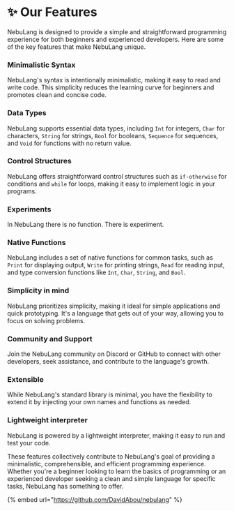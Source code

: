 # ✨ Our Features

NebuLang is designed to provide a simple and straightforward programming experience for both beginners and experienced developers. Here are some of the key features that make NebuLang unique.

### Minimalistic Syntax

NebuLang's syntax is intentionally minimalistic, making it easy to read and write code. This simplicity reduces the learning curve for beginners and promotes clean and concise code.

### Data Types

NebuLang supports essential data types, including `Int` for integers, `Char` for characters, `String` for strings, `Bool` for booleans, `Sequence` for sequences, and `Void` for functions with no return value.

### Control Structures

NebuLang offers straightforward control structures such as `if-otherwise` for conditions and `while` for loops, making it easy to implement logic in your programs.

### Experiments

In NebuLang there is no function. There is experiment.

### Native Functions

NebuLang includes a set of native functions for common tasks, such as `Print` for displaying output, `Write` for printing strings, `Read` for reading input, and type conversion functions like `Int`, `Char`, `String`, and `Bool`.

### Simplicity in mind

NebuLang prioritizes simplicity, making it ideal for simple applications and quick prototyping. It's a language that gets out of your way, allowing you to focus on solving problems.

### Community and Support

Join the NebuLang community on Discord or GitHub to connect with other developers, seek assistance, and contribute to the language's growth.

### Extensible

While NebuLang's standard library is minimal, you have the flexibility to extend it by injecting your own names and functions as needed.

### Lightweight interpreter

NebuLang is powered by a lightweight interpreter, making it easy to run and test your code.

These features collectively contribute to NebuLang's goal of providing a minimalistic, comprehensible, and efficient programming experience. Whether you're a beginner looking to learn the basics of programming or an experienced developer seeking a clean and simple language for specific tasks, NebuLang has something to offer.



{% embed url="https://github.com/DavidAbou/nebulang" %}
